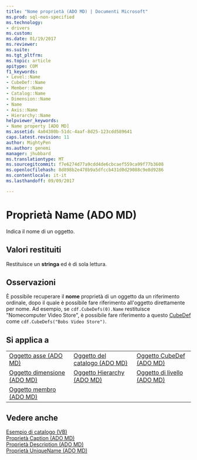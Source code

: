 ```yaml
---
title: "Nome proprietà (ADO MD) | Documenti Microsoft"
ms.prod: sql-non-specified
ms.technology:
- drivers
ms.custom: 
ms.date: 01/19/2017
ms.reviewer: 
ms.suite: 
ms.tgt_pltfrm: 
ms.topic: article
apitype: COM
f1_keywords:
- Level::Name
- CubeDef::Name
- Member::Name
- Catalog::Name
- Dimension::Name
- Name
- Axis::Name
- Hierarchy::Name
helpviewer_keywords:
- Name property [ADO MD]
ms.assetid: 4a04380b-51dc-4aaf-8d25-123cdd589641
caps.latest.revision: 11
author: MightyPen
ms.author: genemi
manager: jhubbard
ms.translationtype: MT
ms.sourcegitcommit: f7e6274d77a9cdd4de6cbcaef559ca99f77b3608
ms.openlocfilehash: 8d898b2e478b9a5dfccb431d0d29088c9e8d9286
ms.contentlocale: it-it
ms.lasthandoff: 09/09/2017

---
```

# <a name="name-property-ado-md"></a>Proprietà Name (ADO MD)
Indica il nome di un oggetto.  
  
## <a name="return-values"></a>Valori restituiti  
 Restituisce un **stringa** ed è di sola lettura.  
  
## <a name="remarks"></a>Osservazioni  
 È possibile recuperare il **nome** proprietà di un oggetto da un riferimento ordinale, dopo il quale è possibile fare riferimento all'oggetto direttamente per nome. Ad esempio, se `cdf.CubeDefs(0).Name` restituisce "Nomecomputer Video Store", è possibile fare riferimento a questo [CubeDef](../../../ado/reference/ado-md-api/cubedef-object-ado-md.md) come `cdf.CubeDefs("Bobs Video Store")`.  
  
## <a name="applies-to"></a>Si applica a  
  
||||  
|-|-|-|  
|[Oggetto asse (ADO MD)](../../../ado/reference/ado-md-api/axis-object-ado-md.md)|[Oggetto del catalogo (ADO MD)](../../../ado/reference/ado-md-api/catalog-object-ado-md.md)|[Oggetto CubeDef (ADO MD)](../../../ado/reference/ado-md-api/cubedef-object-ado-md.md)|  
|[Oggetto dimensione (ADO MD)](../../../ado/reference/ado-md-api/dimension-object-ado-md.md)|[Oggetto Hierarchy (ADO MD)](../../../ado/reference/ado-md-api/hierarchy-object-ado-md.md)|[Oggetto di livello (ADO MD)](../../../ado/reference/ado-md-api/level-object-ado-md.md)|  
|[Oggetto membro (ADO MD)](../../../ado/reference/ado-md-api/member-object-ado-md.md)|||  
  
## <a name="see-also"></a>Vedere anche  
 [Esempio di catalogo (VB)](../../../ado/reference/ado-md-api/catalog-example-vb.md)   
 [Proprietà Caption (ADO MD)](../../../ado/reference/ado-md-api/caption-property-ado-md.md)   
 [Proprietà Description (ADO MD)](../../../ado/reference/ado-md-api/description-property-ado-md.md)   
 [Proprietà UniqueName (ADO MD)](../../../ado/reference/ado-md-api/uniquename-property-ado-md.md)
